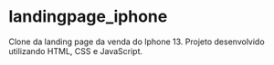 # landingpage_iphone
Clone da landing page da venda do Iphone 13. Projeto desenvolvido utilizando HTML, CSS e JavaScript.
